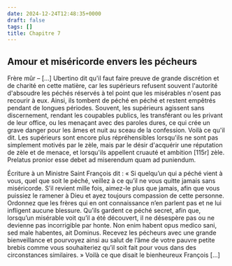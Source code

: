 ```yaml
---
date: 2024-12-24T12:48:35+0000
draft: false
tags: []
title: Chapitre 7
---
```




## Amour et miséricorde envers les pécheurs

Frère mûr – […] Ubertino dit qu'il faut faire preuve de grande discrétion et de charité en cette matière, car les supérieurs refusent souvent l'autorité d'absoudre les péchés réservés à tel point que les misérables n'osent pas recourir à eux. Ainsi, ils tombent de péché en péché et restent empêtrés pendant de longues périodes. Souvent, les supérieurs agissent sans discernement, rendant les coupables publics, les transférant ou les privant de leur office, ou les menaçant avec des paroles dures, ce qui crée un grave danger pour les âmes et nuit au sceau de la confession. Voilà ce qu'il dit.
Les supérieurs sont encore plus répréhensibles lorsqu'ils ne sont pas simplement motivés par le zèle, mais par le désir d'acquérir une réputation de zèle et de menace, et lorsqu'ils appellent cruauté et ambition [115r] zèle. Prelatus pronior esse debet ad miserendum quam ad puniendum.

Écriture à un Ministre
Saint François dit : « Si quelqu’un qui a péché vient à vous, quel que soit le péché, veillez à ce qu’il ne vous quitte jamais sans miséricorde. S’il revient mille fois, aimez-le plus que jamais, afin que vous puissiez le ramener à Dieu et ayez toujours compassion de cette personne. Ordonnez que les frères qui en ont connaissance n’en parlent pas et ne lui infligent aucune blessure. Qu’ils gardent ce péché secret, afin que, lorsqu’un misérable voit qu’il a été découvert, il ne désespère pas ou ne devienne pas incorrigible par honte. Non enim habent opus medico sani, sed male habentes, ait Dominus.
Recevez les pécheurs avec une grande bienveillance et pourvoyez ainsi au salut de l’âme de votre pauvre petite brebis comme vous souhaiteriez qu’il soit fait pour vous dans des circonstances similaires. » Voilà ce que disait le bienheureux François […]
